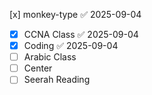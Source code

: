  [x] monkey-type ✅ 2025-09-04
- [x] CCNA Class ✅ 2025-09-04
- [x] Coding ✅ 2025-09-04
- [ ] Arabic Class
- [ ] Center
- [ ] Seerah Reading